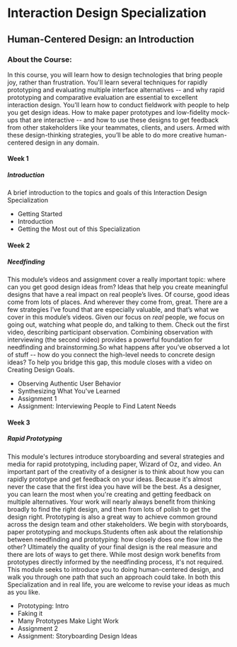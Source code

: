 # Interaction Design Specialization
## Human-Centered Design: an Introduction
### About the Course:
In this course, you will learn how to design technologies that bring people joy, rather than frustration. You'll learn several techniques for rapidly prototyping and evaluating multiple interface alternatives -- and why rapid prototyping and comparative evaluation are essential to excellent interaction design. You'll learn how to conduct fieldwork with people to help you get design ideas. How to make paper prototypes and low-fidelity mock-ups that are interactive -- and how to use these designs to get feedback from other stakeholders like your teammates, clients, and users. Armed with these design-thinking strategies, you’ll be able to do more creative human-centered design in any domain.

#### Week 1
##### Introduction
A brief introduction to the topics and goals of this Interaction Design Specialization

- Getting Started
- Introduction
- Getting the Most out of this Specialization

#### Week 2
##### Needfinding
This module’s videos and assignment cover a really important topic: where can you get good design ideas from? Ideas that help you create meaningful designs that have a real impact on real people’s lives. Of course, good ideas come from lots of places. And wherever they come from, great. There are a few strategies I’ve found that are especially valuable, and that’s what we cover in this module’s videos. Given our focus on *real* people, we focus on going out, watching what people do, and talking to them. Check out the first video, describing participant observation. Combining observation with interviewing (the second video) provides a powerful foundation for needfinding and brainstorming.So what happens after you’ve observed a lot of stuff -- how do you connect the high-level needs to concrete design ideas? To help you bridge this gap, this module closes with a video on Creating Design Goals.

- Observing Authentic User Behavior
- Synthesizing What You've Learned
- Assignment 1
- Assignment: Interviewing People to Find Latent Needs

#### Week 3
##### Rapid Prototyping
This module's lectures introduce storyboarding and several strategies and media for rapid prototyping, including paper, Wizard of Oz, and video. An important part of the creativity of a designer is to think about how you can rapidly prototype and get feedback on your ideas. Because it's almost never the case that the first idea you have will be the best. As a designer, you can learn the most when you're creating and getting feedback on multiple alternatives. Your work will nearly always benefit from thinking broadly to find the right design, and then from lots of polish to get the design right. Prototyping is also a great way to achieve common ground across the design team and other stakeholders. We begin with storyboards, paper prototyping and mockups.Students often ask about the relationship between needfinding and prototyping: how closely does one flow into the other? Ultimately the quality of your final design is the real measure and there are lots of ways to get there. While most design work benefits from prototypes directly informed by the needfinding process, it's not required. This module seeks to introduce you to doing human-centered design, and walk you through one path that such an approach could take. In both this Specialization and in real life, you are welcome to revise your ideas as much as you like.

- Prototyping: Intro
- Faking it
- Many Prototypes Make Light Work
- Assignment 2
- Assignment: Storyboarding Design Ideas